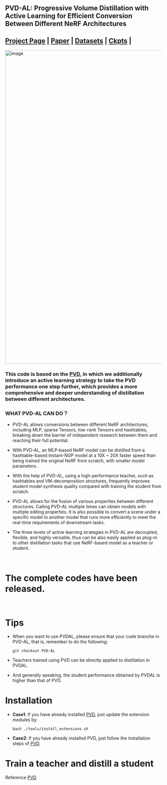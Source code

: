 ## PVD-AL: Progressive Volume Distillation with Active Learning for Efficient Conversion Between Different NeRF Architectures


## [Project Page](http://sk-fun.fun/PVD-AL/) | [Paper](https://arxiv.org/abs/2304.04012) | [Datasets](https://drive.google.com/drive/folders/1U06KAEsW53PolLI3U8hWUhzzIH74QGaP?usp=sharing) | [Ckpts](https://drive.google.com/drive/folders/1GGJf-FTmpCJjmEn-AF_S9-HrLRkFe5Ud?usp=sharing) |



<img width="1005" alt="image" src="https://user-images.githubusercontent.com/34268707/231034579-a1beb97a-2aa4-469f-9bcd-36d3a83bfd7b.png">


### This code is based on the [PVD](https://github.com/megvii-research/AAAI2023-PVD), in which we additionally introduce an active learning strategy to take the PVD performance one step further, which provides a more comprehensive and deeper understanding of distillation between different architectures.


### WHAT PVD-AL CAN DO？
- PVD-AL allows conversions between different NeRF architectures, including MLP, sparse Tensors, low-rank Tensors and hashtables, breaking down the barrier of independent research between them and reaching their full potential.
- With PVD-AL, an MLP-based NeRF model can be distilled from a hashtable-based Instant-NGP model at a 10X ~ 20X faster speed than being trained the original NeRF from scratch, with smaller model parameters.

- With the help of PVD-AL, using a high-performance teacher, such as hashtables and VM-decomposition structures, frequently improves student model synthesis quality compared with training the student from scratch.
- PVD-AL allows for the fusion of various properties between different structures. Calling PVD-AL multiple times can obtain models with multiple editing properties. It is also possible to convert a scene under a specific model to another model that runs more efficiently to meet the real-time requirements of downstream tasks.
- The three levels of active learning strategies in PVD-AL are decoupled, flexible, and highly versatile, thus can be also easily applied as plug-in to other distillation tasks that use NeRF-based model as a teacher or student.

<br>

# The complete codes have been released. 

<br>

# Tips
- When you want to use PVDAL, please ensure that your code branche in PVD-AL, that is, remember to do the following:

    ```
    git checkout PVD-AL
   ```
- Teachers trained using PVD can be directly applied to distillation in PVDAL.

- And generally speaking, the student performance obtained by PVDAL is higher than that of PVD.

# Installation
 - **Case1**: If you have already installed [PVD](https://github.com/megvii-research/AAAI2023-PVD/blob/main/README.md), just update the extension modules by:

    ```
    bash ./tools/install_extensions.sh
    ```

 - **Case2**:  If you have already installed PVD, just follow the installation steps of [PVD](https://github.com/megvii-research/AAAI2023-PVD/blob/main/README.md).

# Train a teacher and distill a student
Reference [PVD](https://github.com/megvii-research/AAAI2023-PVD/blob/main/README.md)


